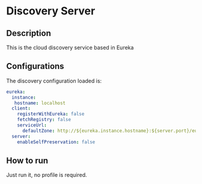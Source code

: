 # Discovery Server

## Description

This is the cloud discovery service based in Eureka

## Configurations 

The discovery configuration loaded is:

```yml
eureka:
  instance:
   hostname: localhost
  client:
    registerWithEureka: false
    fetchRegistry: false
    serviceUrl:
      defaultZone: http://${eureka.instance.hostname}:${server.port}/eureka/
  server:
    enableSelfPreservation: false
```

## How to run
 
Just run it, no profile is required.  
